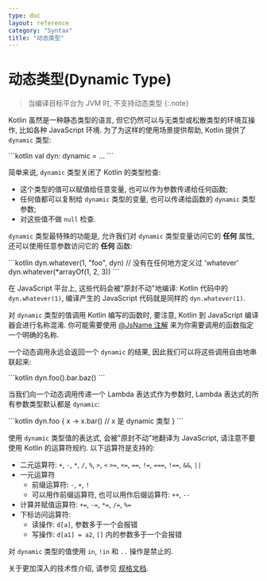 ```yaml
---
type: doc
layout: reference
category: "Syntax"
title: "动态类型"
---
```


# 动态类型(Dynamic Type)

> 当编译目标平台为 JVM 时, 不支持动态类型
{:.note}

Kotlin 虽然是一种静态类型的语言, 但它仍然可以与无类型或松散类型的环境互操作, 比如各种 JavaScript 环境.
为了为这样的使用场景提供帮助, Kotlin 提供了 `dynamic` 类型:

<div class="sample" markdown="1" theme="idea" data-highlight-only>
```kotlin
val dyn: dynamic = ...
```
</div>

简单来说, `dynamic` 类型关闭了 Kotlin 的类型检查:

  - 这个类型的值可以赋值给任意变量, 也可以作为参数传递给任何函数;
  - 任何值都可以复制给 `dynamic` 类型的变量, 也可以传递给函数的 `dynamic` 类型参数;
  - 对这些值不做 `null` 检查.

`dynamic` 类型最特殊的功能是, 允许我们对 `dynamic` 类型变量访问它的 **任何** 属性,
还可以使用任意参数访问它的 **任何** 函数:

<div class="sample" markdown="1" theme="idea" data-highlight-only>
```kotlin
dyn.whatever(1, "foo", dyn) // 没有在任何地方定义过 'whatever'
dyn.whatever(*arrayOf(1, 2, 3))
```
</div>

在 JavaScript 平台上, 这些代码会被"原封不动"地编译: Kotlin 代码中的 `dyn.whatever(1)`,
编译产生的 JavaScript 代码就是同样的 `dyn.whatever(1)`.

对 `dynamic` 类型的值调用 Kotlin 编写的函数时,
要注意, Kotlin 到 JavaScript 编译器会进行名称混淆.
你可能需要使用 [@JsName 注解](js-to-kotlin-interop.html#jsname-annotation) 来为你需要调用的函数指定一个明确的名称.

一个动态调用永远会返回一个 `dynamic` 的结果, 因此我们可以将这些调用自由地串联起来:

<div class="sample" markdown="1" theme="idea" data-highlight-only>
```kotlin
dyn.foo().bar.baz()
```
</div>

当我们向一个动态调用传递一个 Lambda 表达式作为参数时, Lambda 表达式的所有参数类型默认都是 `dynamic`:

<div class="sample" markdown="1" theme="idea" data-highlight-only>
```kotlin
dyn.foo {
    x -> x.bar() // x 是 dynamic 类型
}
```
</div>

使用 `dynamic` 类型值的表达式, 会被"原封不动"地翻译为 JavaScript, 请注意不要使用 Kotlin 的运算符规约.
以下运算符是支持的:

* 二元运算符: `+`, `-`, `*`, `/`, `%`, `>`, `<` `>=`, `<=`, `==`, `!=`, `===`, `!==`, `&&`, `||`
* 一元运算符
    * 前缀运算符: `-`, `+`, `!`
    * 可以用作前缀运算符, 也可以用作后缀运算符: `++`, `--`
* 计算并赋值运算符: `+=`, `-=`, `*=`, `/=`, `%=`
* 下标访问运算符:
    * 读操作: `d[a]`, 参数多于一个会报错
    * 写操作: `d[a1] = a2`, `[]` 内的参数多于一个会报错

对 `dynamic` 类型的值使用 `in`, `!in` 和 `..` 操作是禁止的.

关于更加深入的技术性介绍, 请参见 [规格文档](https://github.com/JetBrains/kotlin/blob/master/spec-docs/dynamic-types.md).
